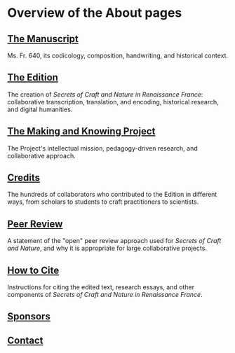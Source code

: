 # Overview of the About pages

## [The Manuscript](/#content/about/manuscript)

Ms. Fr. 640, its codicology, composition, handwriting, and historical context.

## [The Edition](/#content/about/creation)

The creation of *Secrets of Craft and Nature in Renaissance France*: collaborative transcription, translation, and encoding, historical research, and digital humanities.

## [The Making and Knowing Project](/#content/about/m-k-project)

The Project's intellectual mission, pedagogy-driven research, and collaborative approach.

## [Credits](/#content/about/credits)

The hundreds of collaborators who contributed to the Edition in different ways, from scholars to students to craft practitioners to scientists.

## [Peer Review](/#content/about/peer-review)

A statement of the "open" peer review approach used for *Secrets of Craft and Nature*, and why it is appropriate for large collaborative projects.

## [How to Cite](/#content/about/how-to-cite)

Instructions for citing the edited text, research essays, and other components of *Secrets of Craft and Nature in Renaissance France*.

## [Sponsors](/#content/about/sponsors)

## [Contact](/#content/about/contact)
